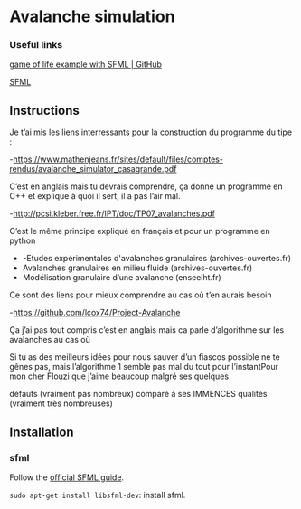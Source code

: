 # Avalanche simulation

### Useful links

[game of life example with SFML | GitHub](https://github.com/brainstew927/game-of-life/blob/master/src/gameLogic.cpp)

[SFML](https://www.sfml-dev.org/index.php)

## Instructions

Je t’ai mis les
liens interressants pour la construction du programme du tipe :

-https://www.mathenjeans.fr/sites/default/files/comptes-rendus/avalanche_simulator_casagrande.pdf

C’est en
anglais mais tu devrais comprendre, ça donne un programme en C++ et
explique à quoi il sert, il a pas l’air mal.

-http://pcsi.kleber.free.fr/IPT/doc/TP07_avalanches.pdf

C’est le même
principe expliqué  en français et pour un programme en python

* -Etudes
  expérimentales d'avalanches granulaires (archives-ouvertes.fr)
* Avalanches
  granulaires en milieu fluide (archives-ouvertes.fr)
* Modélisation
  granulaire d’une avalanche (enseeiht.fr)

Ce sont des
liens pour mieux comprendre au cas où t’en aurais besoin

-https://github.com/lcox74/Project-Avalanche

Ça j’ai pas
tout compris c’est en anglais mais ca  parle d’algorithme sur les
avalanches au cas où

Si tu as des
meilleurs idées pour nous sauver d’un fiascos possible ne te gênes
pas, mais l’algorithme 1 semble pas mal du tout pour l’instantPour mon cher Flouzi que j’aime beaucoup malgré ses quelques

défauts (vraiment pas nombreux) comparé à ses IMMENCES qualités
(vraiment très nombreuses)

## Installation

### sfml

Follow the [official SFML guide](https://www.sfml-dev.org/tutorials/2.5/start-linux.php).

`sudo apt-get install libsfml-dev`: install sfml.
